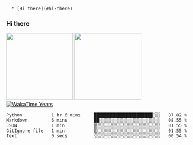 <!--ts-->
      * [Hi there](#hi-there)

<!-- Created by https://github.com/ekalinin/github-markdown-toc -->
<!-- Added by: runner, at: Tue Oct 11 06:44:39 UTC 2022 -->

<!--te-->


### Hi there

<!--
**BBuniverse/BBuniverse** is a ✨ _special_ ✨ repository because its `README.md` (this file) appears on your GitHub profile.

Here are some ideas to get you started:

- 🔭 I’m currently working on ...
- 🌱 I’m currently learning ...
- 👯 I’m looking to collaborate on ...
- 🤔 I’m looking for help with ...
- 💬 Ask me about ...
- 📫 How to reach me: ...
- 😄 Pronouns: ...
- ⚡ Fun fact: ...
-->

<div display="flex">
  <img src="https://github-readme-stats.vercel.app/api?username=BBuniverse&show_icons=true&count_private=true&theme=radical&hide_border=true" height="180"/>
  <img src="https://github-readme-stats.vercel.app/api/top-langs/?username=BBuniverse&layout=compact&theme=radical&hide_border=true" height="180"/>
</div
  
<a href="https://github.com/BBuniverse"><img align="center" alt="WakaTime Years" src="https://github-readme-stats.vercel.app/api/wakatime?username=@BBuniverse&custom_title=WakaTime Years State&layout=compact&time_range=last_year&theme=panda"/></a>
  

<!--START_SECTION:waka-->

```text
Python           1 hr 6 mins     ██████████████████████░░░   87.82 %
Markdown         6 mins          ██░░░░░░░░░░░░░░░░░░░░░░░   08.55 %
JSON             1 min           ▒░░░░░░░░░░░░░░░░░░░░░░░░   01.55 %
GitIgnore file   1 min           ▒░░░░░░░░░░░░░░░░░░░░░░░░   01.55 %
Text             0 secs          ░░░░░░░░░░░░░░░░░░░░░░░░░   00.54 %
```

<!--END_SECTION:waka-->
